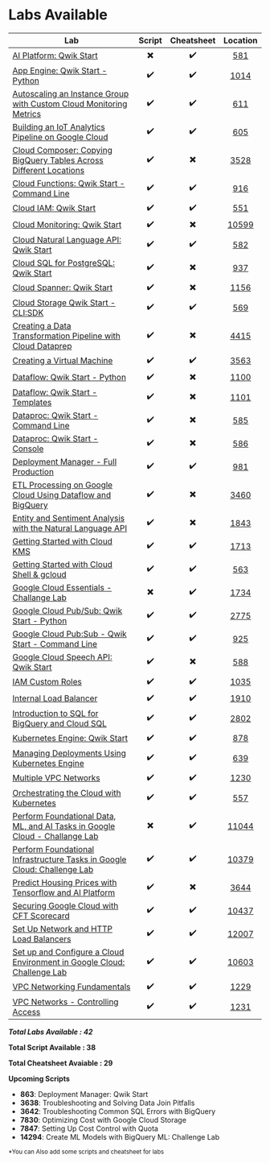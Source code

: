 # Labs Available

| Lab | Script | Cheatsheet | Location |
| --- | :----: | :--------: | :------: |
| [AI Platform: Qwik Start](https://www.qwiklabs.com/focuses/581?parent=catalog) | :heavy_multiplication_x: | :heavy_check_mark: | [581](581) |
| [App Engine: Qwik Start - Python](https://www.qwiklabs.com/focuses/1014?parent=catalog)  | :heavy_check_mark: | :heavy_check_mark: | [1014](1014) |
| [Autoscaling an Instance Group with Custom Cloud Monitoring Metrics](https://www.qwiklabs.com/focuses/611?parent=catalog) | :heavy_check_mark: | :heavy_check_mark: | [611](611) |
| [Building an IoT Analytics Pipeline on Google Cloud](https://www.qwiklabs.com/focuses/605?parent=catalog) | :heavy_check_mark: | :heavy_check_mark: | [605](605) |
| [Cloud Composer: Copying BigQuery Tables Across Different Locations](https://www.qwiklabs.com/focuses/3528?parent=catalog) | :heavy_check_mark: | :heavy_multiplication_x: | [3528](3528) |
| [Cloud Functions: Qwik Start - Command Line](https://www.qwiklabs.com/focuses/916?parent=catalog) | :heavy_check_mark: | :heavy_check_mark: | [916](916) |
| [Cloud IAM: Qwik Start](https://www.qwiklabs.com/focuses/551?parent=catalog) | :heavy_check_mark: | :heavy_check_mark: | [551](551) |
| [Cloud Monitoring: Qwik Start](https://www.qwiklabs.com/focuses/10599?parent=catalog) | :heavy_check_mark: | :heavy_multiplication_x: | [10599](10599) |
| [Cloud Natural Language API: Qwik Start](https://www.qwiklabs.com/focuses/582?parent=catalog) | :heavy_check_mark: | :heavy_check_mark: | [582](582) |
| [Cloud SQL for PostgreSQL: Qwik Start](https://www.qwiklabs.com/focuses/937?parent=catalog) | :heavy_check_mark: | :heavy_multiplication_x: | [937](937) |
| [Cloud Spanner: Qwik Start](https://www.qwiklabs.com/focuses/1156?parent=catalog) | :heavy_check_mark: | :heavy_multiplication_x: | [1156](1156) |
| [Cloud Storage Qwik Start - CLI:SDK](https://www.qwiklabs.com/focuses/569?parent=catalog) | :heavy_check_mark: | :heavy_check_mark: | [569](569) |
| [Creating a Data Transformation Pipeline with Cloud Dataprep](https://www.qwiklabs.com/focuses/4415?parent=catalog) | :heavy_check_mark: | :heavy_multiplication_x: | [4415](4415) |
| [Creating a Virtual Machine](https://www.qwiklabs.com/focuses/3563?parent=catalog) | :heavy_check_mark: | :heavy_check_mark: | [3563](3563) |
| [Dataflow: Qwik Start - Python](https://www.qwiklabs.com/focuses/1100?parent=catalog) | :heavy_check_mark: | :heavy_multiplication_x: | [1100](1100) |
| [Dataflow: Qwik Start - Templates](https://www.qwiklabs.com/focuses/1101?parent=catalog) | :heavy_check_mark: | :heavy_multiplication_x: | [1101](1101) |
| [Dataproc: Qwik Start - Command Line](https://www.qwiklabs.com/focuses/585?parent=catalog) | :heavy_check_mark: | :heavy_multiplication_x: | [585](585) |
| [Dataproc: Qwik Start - Console](https://www.qwiklabs.com/focuses/586?parent=catalog) | :heavy_check_mark: | :heavy_multiplication_x: | [586](586) |
| [Deployment Manager - Full Production](https://www.qwiklabs.com/focuses/981?parent=catalog) | :heavy_check_mark: | :heavy_check_mark: | [981](981) |
| [ETL Processing on Google Cloud Using Dataflow and BigQuery](https://www.qwiklabs.com/focuses/3460?parent=catalog) | :heavy_check_mark: | :heavy_multiplication_x: | [3460](3460) |
| [Entity and Sentiment Analysis with the Natural Language API](https://www.qwiklabs.com/focuses/1843?parent=catalog) | :heavy_check_mark: | :heavy_multiplication_x: | [1843](1843) |
| [Getting Started with Cloud KMS](https://www.qwiklabs.com/focuses/1713?parent=catalog) | :heavy_check_mark: | :heavy_check_mark: | [1713](1713) |
| [Getting Started with Cloud Shell & gcloud](https://www.qwiklabs.com/focuses/563?parent=catalog) | :heavy_check_mark: | :heavy_check_mark: | [563](563) |
| [Google Cloud Essentials - Challange Lab](https://www.qwiklabs.com/focuses/1734?parent=catalog) | :heavy_multiplication_x: | :heavy_check_mark: | [1734](1734) |
| [Google Cloud Pub/Sub: Qwik Start - Python](https://www.qwiklabs.com/focuses/2775?parent=catalog) | :heavy_check_mark: | :heavy_check_mark: | [2775](2775) |
| [Google Cloud Pub:Sub - Qwik Start - Command Line](https://www.qwiklabs.com/focuses/925?parent=catalog) | :heavy_check_mark: | :heavy_check_mark: | [925](925) |
| [Google Cloud Speech API: Qwik Start](https://www.qwiklabs.com/focuses/588?parent=catalog) | :heavy_check_mark: | :heavy_multiplication_x: | [588](588) |
| [IAM Custom Roles](https://www.qwiklabs.com/focuses/1035?parent=catalog) | :heavy_check_mark: | :heavy_check_mark: | [1035](1035) |
| [Internal Load Balancer](https://www.qwiklabs.com/focuses/1910?parent=catalog) | :heavy_check_mark: | :heavy_check_mark: | [1910](1910) |
| [Introduction to SQL for BigQuery and Cloud SQL](https://www.qwiklabs.com/focuses/2802?parent=catalog) | :heavy_check_mark: | :heavy_check_mark: | [2802](2802) |
| [Kubernetes Engine: Qwik Start](https://www.qwiklabs.com/focuses/878?parent=catalog) | :heavy_check_mark: | :heavy_check_mark: | [878](878) |
| [Managing Deployments Using Kubernetes Engine](https://www.qwiklabs.com/focuses/639?parent=catalog) | :heavy_check_mark: | :heavy_check_mark: | [639](639) |
| [Multiple VPC Networks](https://www.qwiklabs.com/focuses/1230?parent=catalog) | :heavy_check_mark: | :heavy_check_mark: | [1230](1230) |
| [Orchestrating the Cloud with Kubernetes](https://www.qwiklabs.com/focuses/557?parent=catalog) | :heavy_check_mark: | :heavy_check_mark: | [557](557) |
| [Perform Foundational Data, ML, and AI Tasks in Google Cloud - Challange Lab](https://www.qwiklabs.com/focuses/11044?parent=catalog) | :heavy_multiplication_x: | :heavy_check_mark: | [11044](11044) |
| [Perform Foundational Infrastructure Tasks in Google Cloud: Challenge Lab](https://www.qwiklabs.com/focuses/10379?parent=catalog) | :heavy_check_mark: | :heavy_check_mark: | [10379](10379) |
| [Predict Housing Prices with Tensorflow and AI Platform](https://www.qwiklabs.com/focuses/3644?parent=catalog) | :heavy_check_mark: | :heavy_multiplication_x: | [3644](3644) |
| [Securing Google Cloud with CFT Scorecard](https://www.qwiklabs.com/focuses/10437?parent=catalog) | :heavy_check_mark: | :heavy_check_mark: | [10437](10437) |
| [Set Up Network and HTTP Load Balancers](https://www.qwiklabs.com/focuses/12007?parent=catalog) | :heavy_check_mark: | :heavy_check_mark: | [12007](12007) |
| [Set up and Configure a Cloud Environment in Google Cloud: Challenge Lab](https://www.qwiklabs.com/focuses/10603?parent=catalog) | :heavy_check_mark: | :heavy_check_mark: | [10603](10603) |
| [VPC Networking Fundamentals](https://www.qwiklabs.com/focuses/1229?parent=catalog) | :heavy_check_mark: | :heavy_check_mark: | [1229](1229) |
| [VPC Networks - Controlling Access](https://www.qwiklabs.com/focuses/1231?parent=catalog) | :heavy_check_mark: | :heavy_check_mark: | [1231](1231) |

***Total Labs Available : 42***

**Total Script Available : 38**

**Total Cheatsheet Avaiable : 29**

**Upcoming Scripts**
- **863**: Deployment Manager: Qwik Start
- **3638**: Troubleshooting and Solving Data Join Pitfalls
- **3642**: Troubleshooting Common SQL Errors with BigQuery
- **7830**: Optimizing Cost with Google Cloud Storage
- **7847**: Setting Up Cost Control with Quota
- **14294**: Create ML Models with BigQuery ML: Challenge Lab

<sub>*You can Also add some scripts and cheatsheet for labs<sub>
